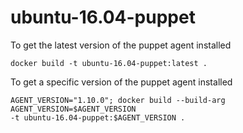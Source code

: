 # ubuntu-16.04-puppet

To get the latest version of the puppet agent installed
```
docker build -t ubuntu-16.04-puppet:latest .
```

To get a specific version of the puppet agent installed
```
AGENT_VERSION="1.10.0"; docker build --build-arg AGENT_VERSION=$AGENT_VERSION
-t ubuntu-16.04-puppet:$AGENT_VERSION .
```

